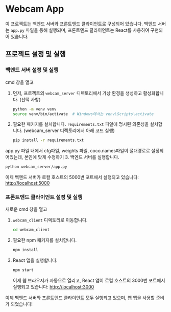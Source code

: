 # Webcam App

이 프로젝트는 백엔드 서버와 프론트엔드 클라이언트로 구성되어 있습니다. 백엔드 서버는 `app.py` 파일을 통해 실행되며, 프론트엔드 클라이언트는 React를 사용하여 구현되어 있습니다.

## 프로젝트 설정 및 실행

### 백엔드 서버 설정 및 실행
cmd 창을 열고
1. 먼저, 프로젝트의 `webcam_server` 디렉토리에서 가상 환경을 생성하고 활성화합니다. (선택 사항)
   ```bash
   python -m venv venv
   source venv/bin/activate  # Windows에서는 venv\Scripts\activate
   ```

2. 필요한 패키지를 설치합니다. `requirements.txt` 파일에 명시된 의존성을 설치합니다.
(webcam_server 디렉토리에서 아래 코드 실행)
   ```bash
   pip install -r requirements.txt
   ```
app.py 파일 내에서 cfg파일, weights 파일, coco.names파일이 절대경로로 설정되어있는데, 본인에 맞게 수정하기
3. 백엔드 서버를 실행합니다.
   ```bash
   python webcam_server/app.py
   ```
   이제 백엔드 서버가 로컬 호스트의 5000번 포트에서 실행되고 있습니다: [http://localhost:5000](http://localhost:5000)

### 프론트엔드 클라이언트 설정 및 실행
새로운 cmd 창을 열고
1. `webcam_client` 디렉토리로 이동합니다.
   ```bash
   cd webcam_client
   ```

2. 필요한 npm 패키지를 설치합니다.
   ```bash
   npm install
   ```

3. React 앱을 실행합니다.
   ```bash
   npm start
   ```
   이제 웹 브라우저가 자동으로 열리고, React 앱이 로컬 호스트의 3000번 포트에서 실행되고 있습니다: [http://localhost:3000](http://localhost:3000)

이제 백엔드 서버와 프론트엔드 클라이언트 모두 실행되고 있으며, 웹 앱을 사용할 준비가 되었습니다!
